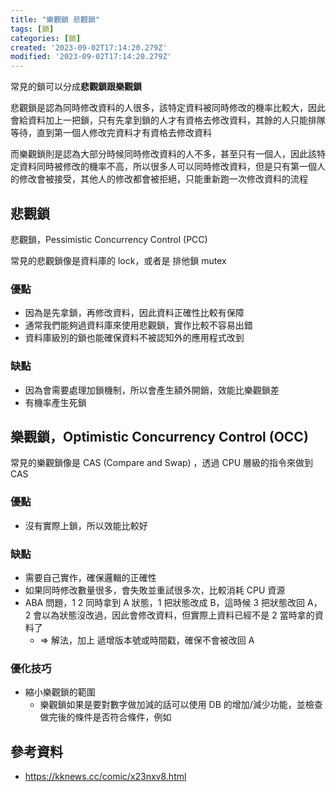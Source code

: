 ```yaml
---
title: "樂觀鎖 悲觀鎖"
tags: [鎖]
categories: [鎖]
created: '2023-09-02T17:14:20.279Z'
modified: '2023-09-02T17:14:20.279Z'
---
```


常見的鎖可以分成**悲觀鎖跟樂觀鎖**

悲觀鎖是認為同時修改資料的人很多，該特定資料被同時修改的機率比較大，因此會給資料加上一把鎖，只有先拿到鎖的人才有資格去修改資料，其餘的人只能排隊等待，直到第一個人修改完資料才有資格去修改資料

而樂觀鎖則是認為大部分時候同時修改資料的人不多，甚至只有一個人，因此該特定資料同時被修改的機率不高，所以很多人可以同時修改資料，但是只有第一個人的修改會被接受，其他人的修改都會被拒絕，只能重新跑一次修改資料的流程

## 悲觀鎖

悲觀鎖，Pessimistic Concurrency Control (PCC)

常見的悲觀鎖像是資料庫的 lock，或者是 排他鎖 mutex

### 優點

- 因為是先拿鎖，再修改資料，因此資料正確性比較有保障
- 通常我們能夠過資料庫來使用悲觀鎖，實作比較不容易出錯
- 資料庫級別的鎖也能確保資料不被認知外的應用程式改到

### 缺點

- 因為會需要處理加鎖機制，所以會產生額外開銷，效能比樂觀鎖差
- 有機率產生死鎖

## 樂觀鎖，Optimistic Concurrency Control (OCC)

常見的樂觀鎖像是 CAS (Compare and Swap) ，透過 CPU 層級的指令來做到 CAS

### 優點

- 沒有實際上鎖，所以效能比較好

### 缺點

- 需要自己實作，確保邏輯的正確性
- 如果同時修改數量很多，會失敗並重試很多次，比較消耗 CPU 資源
- ABA 問題，1 2 同時拿到 A 狀態，1 把狀態改成 B，這時候 3 把狀態改回 A，2 會以為狀態沒改過，因此會修改資料，但實際上資料已經不是 2 當時拿的資料了
    - ⇒ 解法，加上 遞增版本號或時間戳，確保不會被改回 A

### 優化技巧

- 縮小樂觀鎖的範圍
    - 樂觀鎖如果是要對數字做加減的話可以使用 DB 的增加/減少功能，並檢查做完後的條件是否符合條件，例如

## 參考資料
* https://kknews.cc/comic/x23nxv8.html
